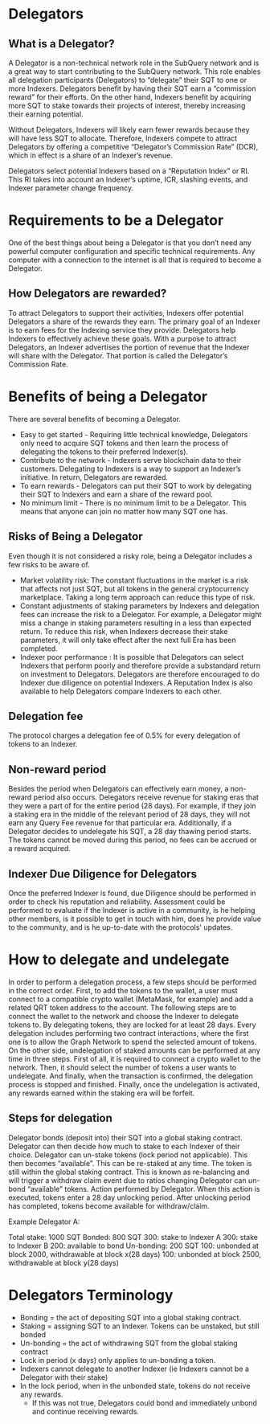# Delegators

## What is a Delegator?

A Delegator is a non-technical network role in the SubQuery network and is a great way to start contributing to the SubQuery network. This role enables all delegation participants (Delegators) to “delegate” their SQT to one or more Indexers. Delegators benefit by having their SQT earn a “commission reward” for their efforts. On the other hand, Indexers benefit by acquiring more SQT to stake towards their projects of interest, thereby increasing their earning potential. 

Without Delegators, Indexers will likely earn fewer rewards because they will have less SQT to allocate. Therefore, Indexers compete to attract Delegators by offering a competitive “Delegator’s Commission Rate” (DCR), which in effect is a share of an Indexer’s revenue.

Delegators select potential Indexers based on a “Reputation Index” or RI. This RI takes into account an Indexer’s uptime, ICR, slashing events, and Indexer parameter change frequency. 

# Requirements to be a Delegator

One of the best things about being a Delegator is that you don’t need any powerful computer configuration and specific technical requirements. Any computer with a connection to the internet is all that is required to become a Delegator.

## How Delegators are rewarded?

To attract Delegators to support their activities, Indexers offer potential Delegators a share of the rewards they earn. The primary goal of an Indexer is to earn fees for the Indexing service they provide. Delegators help Indexers to effectively achieve these goals. With a purpose to attract Delegators, an Indexer advertises the portion of revenue that the Indexer will share with the Delegator. That portion is called the Delegator’s Commission Rate. 

# Benefits of being a Delegator
There are several benefits of becoming a Delegator.
* Easy to get started - Requiring little technical knowledge, Delegators only need to acquire SQT tokens and then learn the process of delegating the tokens to their preferred Indexer(s). 
* Contribute to the network - Indexers serve blockchain data to their customers. Delegating to Indexers is a way to support an Indexer’s initiative. In return, Delegators are rewarded.
* To earn rewards - Delegators can put their SQT to work by delegating their SQT to Indexers and earn a share of the reward pool. 
* No minimum limit - There is no minimum limit to be a Delegator. This means that anyone can join no matter how many SQT one has. 


## Risks of Being a Delegator

Even though it is not considered a risky role, being a Delegator includes a few risks to be aware of. 
* Market  volatility risk:  The constant fluctuations in the market is a risk that affects  not just SQT, but all tokens in the general cryptocurrency marketplace. Taking a long term approach can reduce this type of risk.  
* Constant adjustments of staking parameters by Indexers and delegation fees can increase the risk to a Delegator. For example, a Delegator might miss a change in staking parameters resulting in a less than expected return. To reduce this risk, when Indexers decrease their stake parameters, it will only take effect after the next full Era has been completed. 
* Indexer poor performance : It is possible that Delegators can select Indexers that perform poorly and therefore provide a substandard return on investment to Delegators. Delegators are therefore encouraged to do Indexer due diligence on potential Indexers. A Reputation Index is also available to help Delegators compare Indexers to each other. 


## Delegation fee

The protocol charges a delegation fee of 0.5% for every delegation of tokens to an Indexer.

## Non-reward period

Besides the period when Delegators can effectively earn money, a non-reward period also occurs. Delegators receive revenue for staking eras that they were a part of for the entire period (28 days). For example, if they join a staking era in the middle of the relevant period of 28 days, they will not earn any Query Fee revenue for that particular era. Additionally, if a Delegator decides to undelegate his SQT, a 28 day thawing period starts. The tokens cannot be moved during this period, no fees can be accrued or a reward acquired.

## Indexer Due Diligence for Delegators

Once the preferred Indexer is found, due Diligence should be performed in order to check his reputation and reliability. Assessment could be performed to evaluate if the Indexer is active in a community, is he helping other members, is it possible to get in touch with him, does he provide value to the community, and is he up-to-date with the protocols' updates. 

# How to delegate and undelegate

In order to perform a delegation process, a few steps should be performed in the correct order. First, to add the tokens to the wallet, a user must connect to a compatible crypto wallet (MetaMask, for example) and add a related QRT token address to the account. The following steps are to connect the wallet to the network and choose the Indexer to delegate tokens to. By delegating tokens, they are locked for at least 28 days. Every delegation includes performing two contract interactions, where the first one is to allow the Graph Network to spend the selected amount of tokens.
On the other side, undelegation of staked amounts can be performed at any time in three steps. First of all, it is required to connect a crypto wallet to the network. Then, it should select the number of tokens a user wants to undelegate. And finally, when the transaction is confirmed, the delegation process is stopped and finished. Finally, once the undelegation is activated, any rewards earned within the staking era will be forfeit.

## Steps for delegation

Delegator bonds (deposit into) their SQT into a global staking contract. 
Delegator can then decide how much to stake to each Indexer of their choice. 
Delegator can un-stake tokens (lock period not applicable). This then becomes “available”. This can be re-staked at any time. The token is still within the global staking contract. This is known as re-balancing and will trigger a withdraw claim event due to ratios changing
Delegator can un-bond “available” tokens. Action performed by Delegator. When this action is executed, tokens enter a 28 day unlocking period. 
After unlocking period has completed, tokens become available for withdraw/claim. 

Example
Delegator A:

Total stake: 1000 SQT
Bonded: 800 SQT 
300: stake to Indexer A
300: stake to Indexer B
200: available to bond
Un-bonding: 200 SQT
100: unbonded at block 2000, withdrawable at block x(28 days)
100: unbonded at block 2500, withdrawable at block y(28 days)

# Delegators Terminology

* Bonding = the act of depositing SQT into a global staking contract. 
* Staking = assigning SQT to an Indexer. Tokens can be unstaked, but still bonded
* Un-bonding =  the act of withdrawing SQT from the global staking contract
* Lock in period (x days) only applies to un-bonding a token. 
* Indexers cannot delegate to another Indexer (ie Indexers cannot be a Delegator with their stake)
* In the lock period, when in the unbonded state, tokens do not receive any rewards.
    * If this was not true, Delegators could bond and immediately unbond and continue receiving rewards.